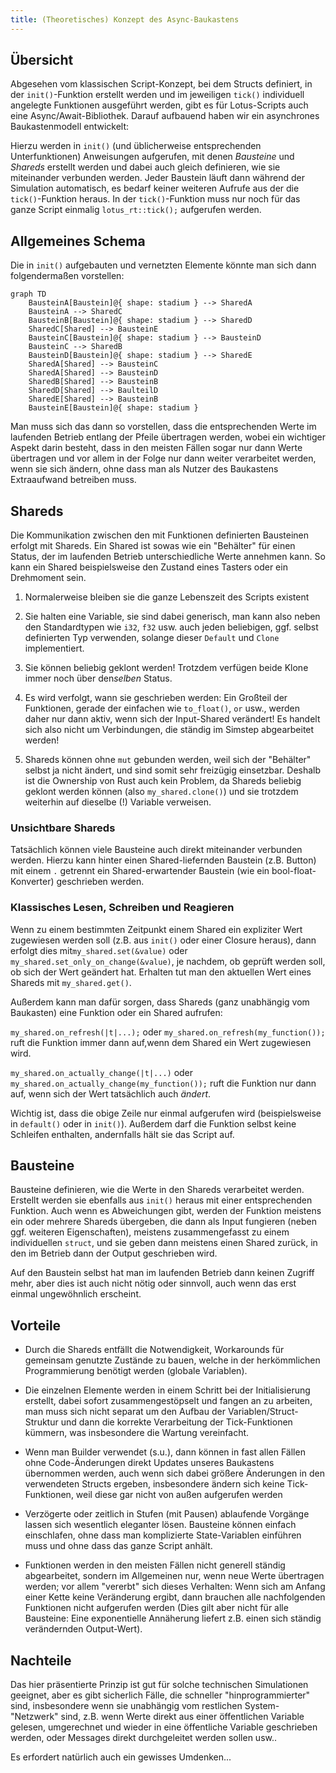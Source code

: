 ```yaml
---
title: (Theoretisches) Konzept des Async-Baukastens
---
```


## Übersicht

Abgesehen vom klassischen Script-Konzept, bei dem Structs definiert, in der `init()`-Funktion erstellt werden und im jeweiligen `tick()` individuell angelegte Funktionen ausgeführt werden, gibt es für Lotus-Scripts auch eine Async/Await-Bibliothek. Darauf aufbauend haben
wir ein asynchrones Baukastenmodell entwickelt:

Hierzu werden in `init()` (und üblicherweise entsprechenden Unterfunktionen) Anweisungen aufgerufen, mit denen _Bausteine_ und _Shareds_ erstellt werden und dabei auch gleich definieren, wie sie miteinander verbunden werden. Jeder Baustein läuft dann während der Simulation automatisch, es bedarf keiner weiteren Aufrufe aus der die `tick()`-Funktion heraus. In der `tick()`-Funktion muss nur noch für das ganze Script einmalig `lotus_rt::tick();` aufgerufen werden.

## Allgemeines Schema

Die in `init()` aufgebauten und vernetzten Elemente könnte man sich dann folgendermaßen vorstellen:

```mermaid
graph TD
    BausteinA[Baustein]@{ shape: stadium } --> SharedA
    BausteinA --> SharedC
    BausteinB[Baustein]@{ shape: stadium } --> SharedD
    SharedC[Shared] --> BausteinE
    BausteinC[Baustein]@{ shape: stadium } --> BausteinD
    BausteinC --> SharedB
    BausteinD[Baustein]@{ shape: stadium } --> SharedE
    SharedA[Shared] --> BausteinC
    SharedA[Shared] --> BausteinD
    SharedB[Shared] --> BausteinB
    SharedD[Shared] --> BaulteilD
    SharedE[Shared] --> BausteinB
    BausteinE[Baustein]@{ shape: stadium }
```

Man muss sich das dann so vorstellen, dass die entsprechenden Werte im laufenden Betrieb entlang der Pfeile übertragen werden, wobei ein wichtiger Aspekt darin besteht, dass in den meisten Fällen sogar nur dann Werte übertragen und vor allem in der Folge nur dann weiter verarbeitet werden, wenn sie sich ändern, ohne dass man als Nutzer des Baukastens Extraaufwand betreiben muss.

## Shareds

Die Kommunikation zwischen den mit Funktionen definierten Bausteinen erfolgt mit Shareds. Ein Shared ist sowas wie ein "Behälter" für einen Status, der im laufenden Betrieb unterschiedliche Werte annehmen kann. So kann ein Shared beispielsweise den Zustand eines Tasters oder ein Drehmoment sein.

1. Normalerweise bleiben sie die ganze Lebenszeit des Scripts existent

2. Sie halten eine Variable, sie sind dabei generisch, man kann also neben den Standardtypen wie `i32`, `f32` usw. auch jeden beliebigen, ggf. selbst definierten Typ verwenden, solange dieser `Default` und `Clone` implementiert.

3. Sie können beliebig geklont werden! Trotzdem verfügen beide Klone immer noch über den*selben* Status.

4. Es wird verfolgt, wann sie geschrieben werden: Ein Großteil der Funktionen, gerade der einfachen wie `to_float()`, `or` usw., werden daher nur dann aktiv, wenn sich der Input-Shared verändert! Es handelt sich also nicht um Verbindungen, die ständig im Simstep abgearbeitet werden!

5. Shareds können ohne `mut` gebunden werden, weil sich der "Behälter" selbst ja nicht ändert, und sind somit sehr freizügig einsetzbar. Deshalb ist die Ownership von Rust auch kein Problem, da Shareds beliebig geklont werden können (also `my_shared.clone()`) und sie trotzdem weiterhin auf dieselbe (!) Variable verweisen.

### Unsichtbare Shareds

Tatsächlich können viele Bausteine auch direkt miteinander verbunden werden. Hierzu kann hinter einen Shared-liefernden Baustein (z.B. Button) mit einem `.` getrennt ein Shared-erwartender Baustein (wie ein bool-float-Konverter) geschrieben werden.

### Klassisches Lesen, Schreiben und Reagieren

Wenn zu einem bestimmten Zeitpunkt einem Shared ein expliziter Wert zugewiesen werden soll (z.B. aus `init()` oder einer Closure heraus), dann erfolgt dies mit`my_shared.set(&value)` oder `my_shared.set_only_on_change(&value)`, je nachdem, ob geprüft werden soll, ob sich der Wert geändert hat. Erhalten tut man den aktuellen Wert eines Shareds mit `my_shared.get()`.

Außerdem kann man dafür sorgen, dass Shareds (ganz unabhängig vom Baukasten) eine Funktion oder ein Shared aufrufen:

`my_shared.on_refresh(|t|...);` oder `my_shared.on_refresh(my_function());` ruft die Funktion immer dann auf,wenn dem Shared ein Wert zugewiesen wird.

`my_shared.on_actually_change(|t|...)` oder `my_shared.on_actually_change(my_function());` ruft die Funktion nur dann auf, wenn sich der Wert tatsächlich auch _ändert_.

Wichtig ist, dass die obige Zeile nur einmal aufgerufen wird (beispielsweise in `default()` oder in `init()`). Außerdem darf die Funktion selbst keine Schleifen enthalten, andernfalls hält sie das Script auf.

## Bausteine

Bausteine definieren, wie die Werte in den Shareds verarbeitet werden. Erstellt werden sie ebenfalls aus `init()` heraus mit einer entsprechenden Funktion. Auch wenn es Abweichungen gibt, werden der Funktion meistens ein oder mehrere Shareds übergeben, die dann als Input fungieren (neben ggf. weiteren Eigenschaften), meistens zusammengefasst zu einem individuellen `struct`, und sie geben dann meistens einen Shared zurück, in den im Betrieb dann der Output geschrieben wird.

Auf den Baustein selbst hat man im laufenden Betrieb dann keinen Zugriff mehr, aber dies ist auch nicht nötig oder sinnvoll, auch wenn das erst einmal ungewöhnlich erscheint.

## Vorteile

- Durch die Shareds entfällt die Notwendigkeit, Workarounds für gemeinsam genutzte Zustände zu bauen, welche in der herkömmlichen Programmierung benötigt werden (globale Variablen).

- Die einzelnen Elemente werden in einem Schritt bei der Initialisierung erstellt, dabei sofort zusammengestöpselt und fangen an zu arbeiten, man muss sich nicht separat um den Aufbau der Variablen/Struct-Struktur und dann die korrekte Verarbeitung der Tick-Funktionen kümmern, was insbesondere die Wartung vereinfacht.

- Wenn man Builder verwendet (s.u.), dann können in fast allen Fällen ohne Code-Änderungen direkt Updates unseres Baukastens übernommen werden, auch wenn sich dabei größere Änderungen in den verwendeten Structs ergeben, insbesondere ändern sich keine Tick-Funktionen, weil diese gar nicht von außen aufgerufen werden

- Verzögerte oder zeitlich in Stufen (mit Pausen) ablaufende Vorgänge lassen sich wesentlich eleganter lösen. Bausteine können einfach einschlafen, ohne dass man komplizierte State-Variablen einführen muss und ohne dass das ganze Script anhält.

- Funktionen werden in den meisten Fällen nicht generell ständig abgearbeitet, sondern im Allgemeinen nur, wenn neue Werte übertragen werden; vor allem "vererbt" sich dieses Verhalten: Wenn sich am Anfang einer Kette keine Veränderung ergibt, dann brauchen alle nachfolgenden Funktionen nicht aufgerufen werden (Dies gilt aber nicht für alle Bausteine: Eine exponentielle Annäherung liefert z.B. einen sich ständig verändernden Output-Wert).

## Nachteile

Das hier präsentierte Prinzip ist gut für solche technischen Simulationen geeignet, aber es gibt sicherlich Fälle, die schneller "hinprogrammierter" sind, insbesondere wenn sie unabhängig vom restlichen System-"Netzwerk" sind, z.B. wenn Werte direkt aus einer öffentlichen Variable gelesen, umgerechnet und wieder in eine öffentliche Variable geschrieben werden, oder Messages direkt durchgeleitet werden sollen usw..

Es erfordert natürlich auch ein gewisses Umdenken...
